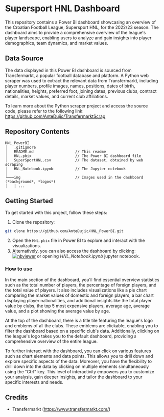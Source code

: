 # Supersport HNL Dashboard

This repository contains a Power BI dashboard showcasing an overview of the Croatian Football League, Supersport HNL, for the 2022/23 season. The dashboard aims to provide a comprehensive overview of the league's player landscape, enabling users to analyze and gain insights into player demographics, team dynamics, and market values.

## Data Source

The data displayed in this Power BI dashboard is sourced from Transfermarkt, a popular football database and platform. A Python web scraper was used to extract the relevant data from Transfermarkt, including player numbers, profile images, names, positions, dates of birth, nationalities, heights, preferred foot, joining dates, previous clubs, contract details, market values, and current club affiliations.

 To learn more about the Python scraper project and access the source code, please refer to the following link: https://github.com/AnteDujic/TransfermarktScrap


## Repository Contents

```
HNL_PowerBI
│   .gitignore
│   README.md                   // This readme
│   HNL.pbix                    // The Power BI dashboard file
│   SuperSportHNL.csv           // The dataset, obtained by web scraping
│   HNL_Notebook.ipynb          // The Jupyter notebook
│
└───img                         // Images used in the dashboard (*background*, *logos*)
│   │ ...
```



## Getting Started

To get started with this project, follow these steps:

1. Clone the repository:
```bash
git clone https://github.com/AnteDujic/HNL_PowerBI.git
```
2. Open the `HNL.pbix` file in Power BI to explore and interact with the visualizations.
3. Alternatively, you can also access the dashboard by clicking: [![nbviewer](https://raw.githubusercontent.com/jupyter/design/master/logos/Badges/nbviewer_badge.svg)](https://nbviewer.org/github/AnteDujic/HNL_PowerBI/blob/main/HNL_Notebook.ipynb) or opening *HNL_Notebook.ipynb* jupyter notebook.

### How to use

In the main section of the dashboard, you'll find essential overview statistics such as the total number of players, the percentage of foreign players, and the total value of players. It also includes visualizations like a pie chart comparing the market values of domestic and foreign players, a bar chart displaying player nationalities, and additional insights like the total player value by clubs, the top 5 most expensive players, average age, average value, and a plot showing the average value by age.

At the top of the dashboard, there is a title tile featuring the league's logo and emblems of all the clubs. These emblems are clickable, enabling you to filter the dashboard based on a specific club's data. Additionally, clicking on the league's logo takes you to the default dashboard, providing a comprehensive overview of the entire league.

To further interact with the dashboard, you can click on various features such as chart elements and data points. This allows you to drill down and explore specific aspects of the data. Moreover, you have the flexibility to drill down into the data by clicking on multiple elements simultaneously using the "Ctrl" key. This level of interactivity empowers you to customize your analysis, gain deeper insights, and tailor the dashboard to your specific interests and needs.

## Credits

- Transfermarkt (https://www.transfermarkt.com/)
